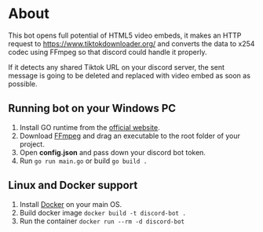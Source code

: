 # About 
This bot opens full potential of HTML5 video embeds, it makes an HTTP request to https://www.tiktokdownloader.org/ and converts the data to x254 codec using FFmpeg so that discord could handle it properly.

If it detects any shared Tiktok URL on your discord server, the sent message is going to be deleted and replaced with video embed as soon as possible.

## Running bot on your Windows PC
1. Install GO runtime from the [official website](https://go.dev/).
2. Download [FFmpeg](http://www.ffmpeg.org/) and drag an executable to the root folder of your project.
3. Open **config.json** and pass down your discord bot token.
3. Run `go run main.go` or build `go build .`

## Linux and Docker support
1. Install [Docker](https://www.docker.com/) on your main OS.
2. Build docker image `docker build -t discord-bot .`
3. Run the container `docker run --rm -d discord-bot`